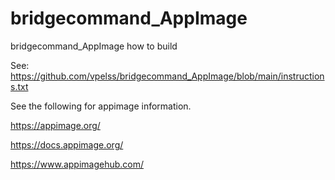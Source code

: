 # bridgecommand_AppImage
bridgecommand_AppImage how to build

See:
https://github.com/vpelss/bridgecommand_AppImage/blob/main/instructions.txt

See the following for appimage information.

https://appimage.org/

https://docs.appimage.org/

https://www.appimagehub.com/




